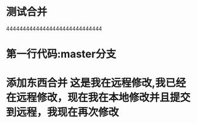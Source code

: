 # 测试合并
  44444444444444444444444444444
#  第一行代码:master分支

# 添加东西合并  这是我在远程修改,我已经在远程修改，现在我在本地修改并且提交到远程，我现在再次修改

